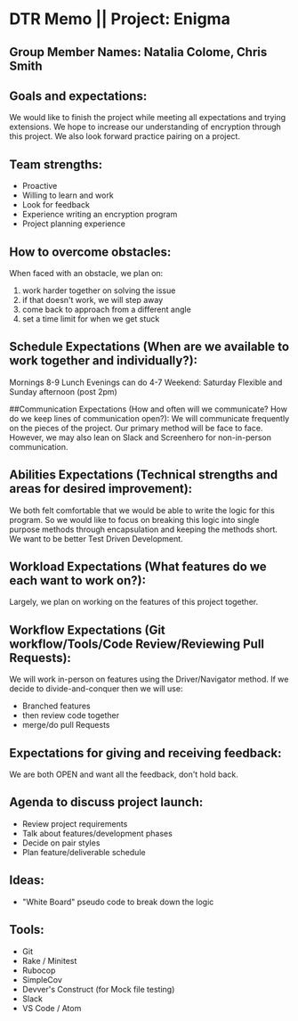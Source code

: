 # DTR Memo || Project: Enigma

## Group Member Names: Natalia Colome, Chris Smith

## Goals and expectations:
We would like to finish the project while meeting all expectations and trying extensions. We hope to increase our understanding of encryption through this project.  We also look forward practice pairing on a project.

## Team strengths:
- Proactive
- Willing to learn and work
- Look for feedback
- Experience writing an encryption program
- Project planning experience

## How to overcome obstacles:
When faced with an obstacle, we plan on:
 1. work harder together on solving the issue
 2. if that doesn't work, we will step away
 3. come back to approach from a different angle
 4. set a time limit for when we get stuck

## Schedule Expectations (When are we available to work together and individually?):
Mornings 8-9
Lunch
Evenings can do 4-7
Weekend: Saturday Flexible and Sunday afternoon (post 2pm)

##Communication Expectations (How and often will we communicate? How do we keep lines of communication open?):
We will communicate frequently on the pieces of the project.  Our primary method will be face to face. However, we may also lean on Slack and Screenhero for non-in-person communication.

## Abilities Expectations (Technical strengths and areas for desired improvement):
We both felt comfortable that we would be able to write the logic for this program.  So we would like to focus on breaking this logic into single purpose methods through encapsulation and keeping the methods short.  We want to be better Test Driven Development.

## Workload Expectations (What features do we each want to work on?):
Largely, we plan on working on the features of this project together.

## Workflow Expectations (Git workflow/Tools/Code Review/Reviewing Pull Requests):
We will work in-person on features using the Driver/Navigator method.  If we decide to divide-and-conquer then we will use:
- Branched features
- then review code together
- merge/do pull Requests

## Expectations for giving and receiving feedback:
We are both OPEN and want all the feedback, don't hold back.

## Agenda to discuss project launch:
- Review project requirements
- Talk about features/development phases
- Decide on pair styles
- Plan feature/deliverable schedule

## Ideas:
- "White Board" pseudo code to break down the logic

## Tools:
- Git
- Rake / Minitest
- Rubocop
- SimpleCov
- Devver's Construct (for Mock file testing)
- Slack
- VS Code / Atom
